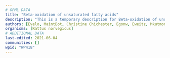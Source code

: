 ```yaml
---
# GPML DATA
title: "Beta-oxidation of unsaturated fatty acids"
description: "This is a temporary description for Beta-oxidation of unsaturated fatty acids"
authors: [Evelo, MaintBot, Christine Chichester, Egonw, Eweitz, Mkutmon]
organisms: [Rattus norvegicus]
# ADDITIONAL DATA
last-edited: 2021-06-04
communities: []
wpid: "WP418"
---
```

